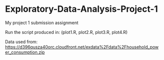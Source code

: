 # Exploratory-Data-Analysis-Project-1
My project 1 submission assignment 

Run the script produced in:
(plot1.R, plot2.R, plot3.R, plot4.R)

Data used from: 
https://d396qusza40orc.cloudfront.net/exdata%2Fdata%2Fhousehold_power_consumption.zip

